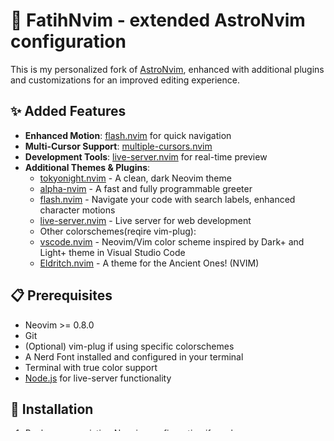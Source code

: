 # 🚀 FatihNvim - extended AstroNvim configuration

This is my personalized fork of [AstroNvim](https://astronvim.com/), enhanced with additional plugins and customizations for an improved editing experience.

## ✨ Added Features

- **Enhanced Motion**: [flash.nvim](https://github.com/folke/flash.nvim) for quick navigation
- **Multi-Cursor Support**: [multiple-cursors.nvim](https://github.com/brenton-leighton/multiple-cursors.nvim)
- **Development Tools**: [live-server.nvim](https://github.com/aurum77/live-server.nvim) for real-time preview
- **Additional Themes & Plugins**:
  - [tokyonight.nvim](https://github.com/folke/tokyonight.nvim) - A clean, dark Neovim theme
  - [alpha-nvim](https://github.com/goolord/alpha-nvim) - A fast and fully programmable greeter
  - [flash.nvim](https://github.com/folke/flash.nvim) - Navigate your code with search labels, enhanced character motions
  - [live-server.nvim](https://github.com/aurum77/live-server.nvim) - Live server for web development
  - Other colorschemes(reqire vim-plug):
  - [vscode.nvim](https://github.com/Mofiqul/vscode.nvim) - Neovim/Vim color scheme inspired by Dark+ and Light+ theme in Visual Studio Code
  - [Eldritch.nvim](https://github.com/eldritch-theme/eldritch.nvim) - A theme for the Ancient Ones! (NVIM)

## 📋 Prerequisites

- Neovim >= 0.8.0
- Git
- (Optional) vim-plug if using specific colorschemes
- A Nerd Font installed and configured in your terminal
- Terminal with true color support
- [Node.js](https://nodejs.org/) for live-server functionality

## 🚀 Installation

1. Backup your existing Neovim configuration if you have one:
```bash
# Linux/macOS
mv ~/.config/nvim ~/.config/nvim.bak
mv ~/.local/share/nvim ~/.local/share/nvim.bak
mv ~/.local/state/nvim ~/.local/state/nvim.bak
mv ~/.cache/nvim ~/.cache/nvim.bak

# Windows
rename %LOCALAPPDATA%\nvim nvim.bak
rename %LOCALAPPDATA%\nvim-data nvim-data.bak
```
2. Clone the repository
```bash
# Linux/macOS
git clone https://github.com/FatihTheDev/FatihNvim.git ~/.config/nvim

# Windows
git clone https://github.com/FatihTheDev/FatihNvim.git %LOCALAPPDATA%\nvim
```
3. Start Neovim
```bash
nvim
```
The configuration will automatically install all plugins on the first launch.

## Configuration

### Alpha dashboard:
You can modify the alpha.nvim dashboard by editing the init.lua file:
```bash
# Windows
%LOCALAPPDATA%\nvim\init.lua

# Linux/macOS
~/.config/nvim/init.lua
```

### Extending Configuration with Plugins:
You can add new plugins by creating .lua files in the plugins directory:
```bash
# Windows
%LOCALAPPDATA%\nvim\lua\plugins\

# Linux/macOS
~/.config/nvim/lua/plugins/
```

#### Best practices for adding plugins:

- Create one file per plugin or related group of plugins
- Name the file after the main plugin (e.g., tokyonight.lua for the TokyoNight theme)
- Use the following template for adding plugins:
```lua
return {
  {
    "folke/tokyonight.nvim",
    lazy = false,    -- Set to false if you want to load at startup
    priority = 1000, -- Load before other plugins
    config = function()
      -- Your plugin configuration here
      -- Leave empty if you want default values
    end,
  }
}
```

##### Example for adding multiple related plugins in one file (plugins.lua):
```lua
return {
  {
    "lewis6991/gitsigns.nvim",
    event = "BufRead",
  },
  {
    "tpope/vim-fugitive",
    event = "VeryLazy",
  }
}
```
Colorschemes:
Most colorschemes are managed through lazy.nvim. However, if you want to use the vim-plug colorschemes, install [vim-plug](https://github.com/junegunn/vim-plug)


## 🎨 Available Themes:
- TokyoNight (variants: storm, moon, night, day)
- vscode.nvim
- eldrich.nvim

## 📝 Usage:
- Use ```<leader>ff``` for file finding
- Use 's' in normal mode to trigger flash.nvim
- Access live server features using commands :LiveServerStart and :LiveServerStop
- Switch themes using :Colorscheme <theme_name>
